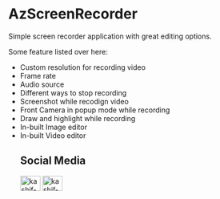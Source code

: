 # AzScreenRecorder
Simple screen recorder application with great editing options.

Some feature listed over here:
<ul>
<li> Custom resolution for recording video</li>
<li> Frame rate </li>
<li> Audio source </li>
<li> Different ways to stop recording </li>
<li> Screenshot while recodign video</li>
<li> Front Camera in popup mode while recording</li>
<li> Draw and highlight while recording</li>
<li> In-built Image editor </li>
<li> In-built Video editor </li>
  
## Social Media

<p align="left">
<a href="https://www.linkedin.com/in/harshsuvagiya" target="blank"><img align="center" src="https://raw.githubusercontent.com/rahuldkjain/github-profile-readme-generator/master/src/images/icons/Social/linked-in-alt.svg" alt="kashif-mehmood" height="30" width="40" /></a>
<a href="https://stackoverflow.com/users/10838454/harsh-suvagiya" target="blank"><img align="center" src="https://raw.githubusercontent.com/rahuldkjain/github-profile-readme-generator/master/src/images/icons/Social/stack-overflow.svg" alt="kashif-mehmood" height="30" width="40" /></a>
